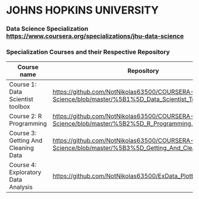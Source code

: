# JOHNS HOPKINS UNIVERSITY 
### Data Science Specialization https://www.coursera.org/specializations/jhu-data-science
### Specialization Courses and their Respective Repository 

Course name | Repository 
------------| ----------
Course 1: Data Scientist toolbox | https://github.com/NotNikolas63500/COURSERA-JHU-Data-Science/blob/master/%5B1%5D_Data_Scientist_Toolbox.md
Course 2: R Programming  | https://github.com/NotNikolas63500/COURSERA-JHU-Data-Science/blob/master/%5B2%5D_R_Programming.md
Course 3: Getting And Cleaning Data | https://github.com/NotNikolas63500/COURSERA-JHU-Data-Science/blob/master/%5B3%5D_Getting_And_Cleaning_Data.md
Course 4: Exploratory Data Analysis | https://github.com/NotNikolas63500/ExData_Plotting1
